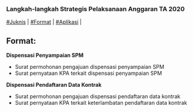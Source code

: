 <link rel="stylesheet" href="https://unpkg.com/sakura.css/css/sakura.css" type="text/css">


### Langkah-langkah Strategis Pelaksanaan Anggaran TA 2020

[#Juknis](#juknis) | [#Format](#format) | [#Aplikasi](#aplikasi) | 

## Format:

**Dispensasi Penyampaian SPM**
- Surat permohonan pengajuan dispensasi penyampaian SPM
- Surat pernyataan KPA terkait dispensasi penyampaian SPM

**Dispensasi Pendaftaran Data Kontrak**
- Surat permohonan pengajuan dispensasi pendaftaran data kontrak
- Surat pernyataan KPA terkait keterlambatan pendaftaran data kontrak
